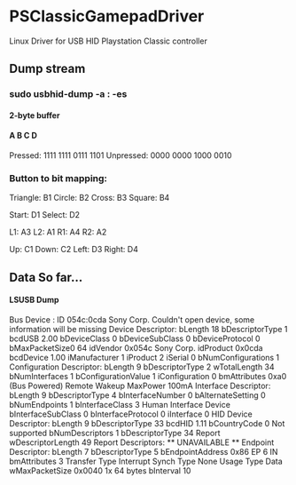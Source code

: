 # PSClassicGamepadDriver

Linux Driver for USB HID Playstation Classic controller

## Dump stream

### sudo usbhid-dump -a <bus>:<dev> -es

#### 2-byte buffer

####       A    B     C    D

Pressed:   1111 1111  0111 1101
Unpressed: 0000 0000  1000 0010

### Button to bit mapping:

Triangle: B1
Circle: B2
Cross: B3
Square: B4

Start: D1
Select: D2

L1: A3
L2: A1
R1: A4
R2: A2

Up: C1
Down: C2
Left: D3
Right: D4


## Data So far...

#### LSUSB Dump

Bus <bus> Device <bus>: ID 054c:0cda Sony Corp. 
Couldn't open device, some information will be missing
Device Descriptor:
  bLength                18
  bDescriptorType         1
  bcdUSB               2.00
  bDeviceClass            0 
  bDeviceSubClass         0 
  bDeviceProtocol         0 
  bMaxPacketSize0        64
  idVendor           0x054c Sony Corp.
  idProduct          0x0cda 
  bcdDevice            1.00
  iManufacturer           1 
  iProduct                2 
  iSerial                 0 
  bNumConfigurations      1
  Configuration Descriptor:
    bLength                 9
    bDescriptorType         2
    wTotalLength           34
    bNumInterfaces          1
    bConfigurationValue     1
    iConfiguration          0 
    bmAttributes         0xa0
      (Bus Powered)
      Remote Wakeup
    MaxPower              100mA
    Interface Descriptor:
      bLength                 9
      bDescriptorType         4
      bInterfaceNumber        0
      bAlternateSetting       0
      bNumEndpoints           1
      bInterfaceClass         3 Human Interface Device
      bInterfaceSubClass      0 
      bInterfaceProtocol      0 
      iInterface              0 
        HID Device Descriptor:
          bLength                 9
          bDescriptorType        33
          bcdHID               1.11
          bCountryCode            0 Not supported
          bNumDescriptors         1
          bDescriptorType        34 Report
          wDescriptorLength      49
         Report Descriptors: 
           ** UNAVAILABLE **
      Endpoint Descriptor:
        bLength                 7
        bDescriptorType         5
        bEndpointAddress     0x86  EP 6 IN
        bmAttributes            3
          Transfer Type            Interrupt
          Synch Type               None
          Usage Type               Data
        wMaxPacketSize     0x0040  1x 64 bytes
        bInterval              10
        

